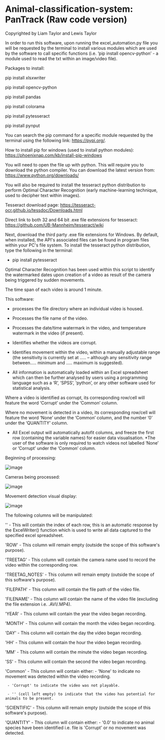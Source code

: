 # Animal-classification-system: PanTrack (Raw code version)

Copyrighted by Liam Taylor and Lewis Taylor

In order to run this software, upon running the excel_automation.py file you will be requested by the terminal to install various modules which are used by the software to call specific functions (i.e. ‘pip install opencv-python’ - a module used to read the txt within an image/video file).

Packages to install: 

pip install xlsxwriter

pip install opencv-python

pip install pandas 

pip install colorama

pip install pytesseract

pip install pynput

You can search the pip command for a specific module requested by the terminal using the following link: https://pypi.org/.

How to install pip for windows (used to install python modules):
https://phoenixnap.com/kb/install-pip-windows

You will need to open the file up with python. This will require you to download the python compiler. You can download the latest version from: https://www.python.org/downloads/

You will also be required to install the tesseract python distribution to perform Optimal Character Recognition (early machine-learning technique, used to decipher text within images).

Tesseract download page: https://tesseract-ocr.github.io/tessdoc/Downloads.html

Direct link to both 32 and 64 bit .exe file extensions for tesseract: https://github.com/UB-Mannheim/tesseract/wiki

Next, download the third party .exe file extensions for Windows. By default, when installed, the API's associated files can be found in program files within your PC's file system. To install the tesseract python distribution, type the following in the terminal: 
- pip install pytesseract

Optimal Character Recognition has been used within this script to identify the watermarked dates upon creation of a video as result of the camera being triggered by sudden movements.

The time span of each video is around 1 minute.

This software:
-	processes the file directory where an individual video is housed.

-	Processes the file name of the video.

-	Processes the date/time watermark in the video, and temperature watermark in the video (if present).

-	Identifies whether the videos are corrupt. 

-	Identifies movement within the video, within a manually adjustable range (the sensitivity is currently set at ….. – although any   sensitivity range between….. minimum and ….. maximum is suggested).

-	 All information is automatically loaded within an Excel spreadsheet which can then be further analysed by users using a programming language such as a ‘R’, ‘SPSS’, ‘python’, or any other software used for statistical analysis. 

Where a video is identified as corrupt, its corresponding row/cell will feature the word ‘Corrupt’ under the ‘Common’ column. 

Where no movement is detected in a video, its corresponding row/cell will feature the word ‘None’ under the ‘Common’ column, and the number ‘0’ under the ‘QUANTITY’ column.

-	All Excel output will automatically autofit columns, and freeze the first row (containing the variable names) for easier data visualisation. 
*The user of the software is only required to watch videos not labelled ‘None’ or ‘Corrupt’ under the ‘Common’ column.


Beginning of processing:
    
![image](https://user-images.githubusercontent.com/65728188/189197015-9a32f172-2cf3-43b0-b025-949a18474058.png)

Cameras being processed: 
   
![image](https://user-images.githubusercontent.com/65728188/189197192-0d005c91-2d51-4003-879e-195c9fab3a27.png)

Movement detection visual display: 
     
![image](https://user-images.githubusercontent.com/65728188/189197318-4e5ea4db-d04c-47b0-bff2-4d4ff84315a1.png)

The following columns will be manipulated:

'' - This will contain the index of each row, this is an automatic response by the ExcelWriter() function which is used to write all data captured to the specified excel spreadsheet.

'ROW' - This column will remain empty (outside the scope of this software's purpose).

'TREETAG' - This column will contain the camera name used to record the video within the corresponding row.

'TREETAG_NOTES' - This column will remain empty (outside the scope of this software's purpose).

'FILEPATH' - This column will contain the file path of the video file.

'FILENAME' - This column will contain the name of the video file (excluding the file extension i.e. .AVI/.MP4).

'YEAR' - This column will contain the year the video began recording.

'MONTH' - This column will contain the month the video began recording.

'DAY' - This column will contain the day the video began recording.

'HH' - This column will contain the hour the video began recording.

'MM' - This column will contain the minute the video began recording.

'SS' - This column will contain the second the video began recording.

'Common' - This column will contain either:
     - 'None' to indicate no movement was detected within the video recording. 

     - 'Corrupt' to indicate the video was not playable. 

     - '' (cell left empty) to indicate that the video has potential for animals to be present.

'SCIENTIFIC' - This column will remain empty (outside the scope of this software's purpose).

'QUANTITY' - This column will contain either:
       - '0.0' to indicate no animal species have been identified i.e. file is 'Corrupt' or
          no movement was detected.
